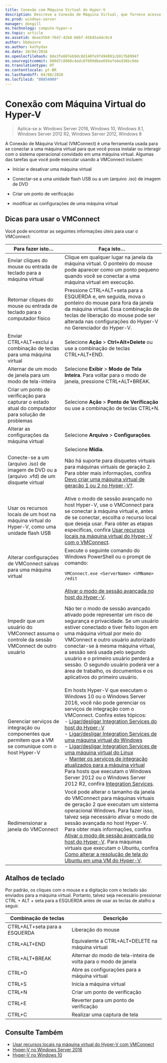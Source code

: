 ```yaml
---
title: Conexão com Máquina Virtual do Hyper-V
description: Descreve a Conexão de Máquina Virtual, que fornece acesso remoto a uma máquina virtual. Inclui detalhes sobre como executar tarefas comuns, como enviar Ctrl-Alt-Delete para a máquina virtual.
ms.prod: windows-server
manager: dongill
ms.technology: compute-hyper-v
ms.topic: article
ms.assetid: deae35b9-7647-42b8-b6bf-45645a44c9c4
author: kbdazure
ms.author: kathydav
ms.date: 10/04/2016
ms.openlocfilehash: 8de3fe607eb9dc0d140fe9f494991cb917b8994f
ms.sourcegitcommit: b00d7c8968c4adc8f699dbee694afe6ed36bc9de
ms.translationtype: HT
ms.contentlocale: pt-BR
ms.lasthandoff: 04/08/2020
ms.locfileid: "80854009"
---
```

# <a name="hyper-v-virtual-machine-connection"></a>Conexão com Máquina Virtual do Hyper-V

>Aplica-se a: Windows Server 2016, Windows 10, Windows 8.1, Windows Server 2012 R2, Windows Server 2012, Windows 8

A Conexão de Máquina Virtual \(VMConnect\) é uma ferramenta usada para se conectar a uma máquina virtual para que você possa instalar ou interagir com o sistema operacional convidado em uma máquina virtual. Algumas das tarefas que você pode executar usando a VMConnect incluem:  
  
-   Iniciar e desativar uma máquina virtual  
  
-   Conectar-se a uma unidade flash USB ou a um \(arquivo .iso\) de imagem de DVD  
  
-   Criar um ponto de verificação  
  
-   modificar as configurações de uma máquina virtual  
    
## <a name="tips-for-using-vmconnect"></a>Dicas para usar o VMConnect  
Você pode encontrar as seguintes informações úteis para usar o VMConnect:  
  
|Para fazer isto…|Faça isto…|  
|---------------|------------|  
|Enviar cliques do mouse ou entrada de teclado para a máquina virtual|Clique em qualquer lugar na janela da máquina virtual. O ponteiro do mouse pode aparecer como um ponto pequeno quando você se conectar a uma máquina virtual em execução.|  
|Retornar cliques do mouse ou entrada de teclado para o computador físico|Pressione CTRL\+ALT\+seta para a ESQUERDA e, em seguida, mova o ponteiro do mouse para fora da janela da máquina virtual. Essa combinação de teclas de liberação do mouse pode ser alterada nas configurações do Hyper\-V no Gerenciador do Hyper\-V.|  
|Enviar CTRL\+ALT\+exclui a combinação de teclas para uma máquina virtual|Selecione **Ação** > **Ctrl\+Alt\+Delete** ou use a combinação de teclas CTRL\+ALT\+END.|  
|Alternar de um modo de janela para um modo de tela\-inteira|Selecione **Exibir** > **Modo de Tela Inteira**. Para voltar para o modo de janela, pressione CTRL\+ALT\+BREAK.|  
|Criar um ponto de verificação para capturar o estado atual do computador para solução de problemas|Selecione **Ação** > **Ponto de Verificação** ou use a combinação de teclas CTRL\+N.|  
|Alterar as configurações da máquina virtual|Selecione **Arquivo** > **Configurações**.|  
|Conecte-se a um \(arquivo .iso\) de imagem de DVD ou a \(arquivo .vfd\) de um disquete virtual|Selecione **Mídia**.<p>Não há suporte para disquetes virtuais para máquinas virtuais de geração 2. Para obter mais informações, confira [Devo criar uma máquina virtual de geração 1 ou 2 no Hyper-V?](../plan/Should-I-create-a-generation-1-or-2-virtual-machine-in-Hyper-V.md).|  
|Usar os recursos locais de um host na máquina virtual do Hyper\-V, como uma unidade flash USB|Ative o modo de sessão avançado no host Hyper-V, use o VMConnect para se conectar à máquina virtual e, antes de se conectar, escolha o recurso local que deseja usar. Para obter as etapas específicas, confira [Usar recursos locais na máquina virtual do Hyper\-V com o VMConnect](Use-local-resources-on-Hyper-V-virtual-machine-with-VMConnect.md).|  
|Alterar configurações de VMConnect salvas para uma máquina virtual|Execute o seguinte comando do Windows PowerShell ou o prompt de comando:<p>`VMConnect.exe <ServerName> <VMName> /edit`|  
|Impedir que um usuário do VMConnect assuma o controle da sessão VMConnect de outro usuário|[Ativar o modo de sessão avançada no host do Hyper-V](Use-local-resources-on-Hyper-V-virtual-machine-with-VMConnect.md#turn-on-enhanced-session-mode-on-a-hyper-v-host).<p>Não ter o modo de sessão avançado ativado pode representar um risco de segurança e privacidade. Se um usuário estiver conectado e tiver feito logon em uma máquina virtual por meio do VMConnect e outro usuário autorizado conectar-se à mesma máquina virtual, a sessão será usada pelo segundo usuário e o primeiro usuário perderá a sessão. O segundo usuário poderá ver a área de trabalho, os documentos e os aplicativos do primeiro usuário.|
|Gerenciar serviços de integração ou componentes que permitem que a VM se comunique com o host Hyper-V| Em hosts Hyper-V que executam o Windows 10 ou o Windows Server 2016, você não pode gerenciar os serviços de integração com o VMConnect. Confira estes tópicos: <br />- [Ligar/desligar Integration Services do host do Hyper-V](https://msdn.microsoft.com/virtualization/hyperv_on_windows/user_guide/managing_ics) <br />- [Ligar/desligar Integration Services de uma máquina virtual do Windows](https://msdn.microsoft.com/virtualization/hyperv_on_windows/user_guide/managing_ics#manage-integration-services-from-guest-os-windows)<br />- [Ligar/desligar Integration Services de uma máquina virtual do Linux](https://msdn.microsoft.com/virtualization/hyperv_on_windows/user_guide/managing_ics#manage-integration-services-from-guest-os-linux) <br />- [Manter os serviços de integração atualizados para a máquina virtual](https://msdn.microsoft.com/virtualization/hyperv_on_windows/user_guide/managing_ics#integration-service-maintenance)  <br />Para hosts que executam o Windows Server 2012 ou o Windows Server 2012 R2, confira [Integration Services](https://technet.microsoft.com/library/dn798297(v=ws.11).aspx).|
|Redimensionar a janela do VMConnect|Você pode alterar o tamanho da janela do VMConnect para máquinas virtuais de geração 2 que executam um sistema operacional Windows. Para fazer isso, talvez seja necessário ativar o modo de sessão avançada no host Hyper-V. Para obter mais informações, confira [Ativar o modo de sessão avançada no host do Hyper-V](Use-local-resources-on-Hyper-V-virtual-machine-with-VMConnect.md#turn-on-enhanced-session-mode-on-a-hyper-v-host). Para máquinas virtuais que executam o Ubuntu, confira [Como alterar a resolução de tela do Ubuntu em uma VM do Hyper-V](https://blogs.msdn.microsoft.com/virtual_pc_guy/2014/09/19/changing-ubuntu-screen-resolution-in-a-hyper-v-vm/).|


## <a name="keyboard-shortcuts"></a>Atalhos de teclado  
Por padrão, os cliques com o mouse e a digitação com o teclado são enviados para a máquina virtual. Portanto, talvez seja necessário pressionar CTRL + ALT + seta para a ESQUERDA antes de usar as teclas de atalho a seguir. 

|Combinação de teclas|Descrição|  
|-------------------|---------------|  
|CTRL\+ALT\+seta para a ESQUERDA|Liberação do mouse|  
|CTRL\+ALT\+END|Equivalente a CTRL\+ALT\+DELETE na máquina virtual|  
|CTRL\+ALT\+BREAK|Alternar do modo de tela\-inteira de volta para o modo de janela|  
|CTRL\+O|Abre as configurações para a máquina virtual|  
|CTRL\+S|Inicia a máquina virtual|  
|CTRL\+N|Criar um ponto de verificação|  
|CTRL\+E|Reverter para um ponto de verificação|  
|CTRL\+C|Realizar uma captura de tela|  

## <a name="see-also"></a>Consulte Também  
-   [Usar recursos locais na máquina virtual do Hyper-V com VMConnect](Use-local-resources-on-Hyper-V-virtual-machine-with-VMConnect.md)  
-   [Hyper-V no Windows Server 2016](../Hyper-V-on-Windows-Server.md)  
-   [Hyper-V no Windows 10](https://msdn.microsoft.com/virtualization/hyperv_on_windows/windows_welcome)  
  
  
